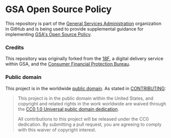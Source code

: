 # GSA Open Source Policy

This repository is part of the [General Services Administration](http://gsa.gov) organization in GitHub and is being used to provide supplemental guidance for implementing [GSA's Open Source Policy](https://open.gsa.gov/oss-policy/).

### Credits

This repository was originally forked from the [18F](https://18f.gsa.gov/), a digital delivery service within GSA, and the [Consumer Financial Protection Bureau](https://www.consumerfinance.gov/).

### Public domain

This project is in the worldwide [public domain](LICENSE.md). As stated in [CONTRIBUTING](CONTRIBUTING.md):

> This project is in the public domain within the United States, and copyright and related rights in the work worldwide are waived through the [CC0 1.0 Universal public domain dedication](https://creativecommons.org/publicdomain/zero/1.0/).
>
> All contributions to this project will be released under the CC0 dedication. By submitting a pull request, you are agreeing to comply with this waiver of copyright interest.
